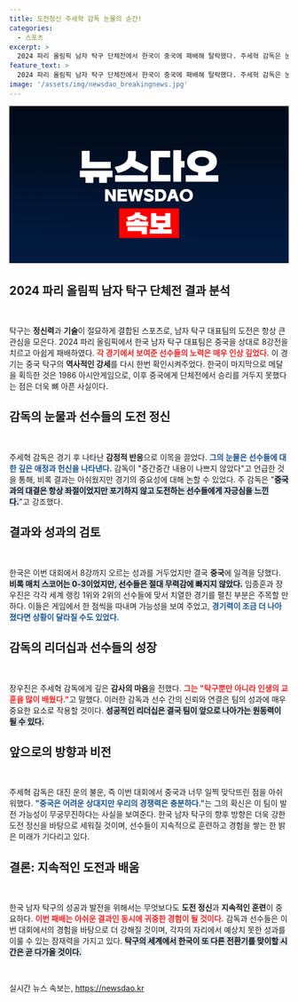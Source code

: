 ```yaml
---
title: 도전정신 주세혁 감독 눈물의 순간!
categories:
  - 스포츠
excerpt: >
  2024 파리 올림픽 남자 탁구 단체전에서 한국이 중국에 패배해 탈락했다. 주세혁 감독은 눈물을 흘리며 선수들의 도전 정신을 격려했다. 38년 간 이어진 중국 벽 타파의 노력은 계속될 예정이다.
feature_text: >
  2024 파리 올림픽 남자 탁구 단체전에서 한국이 중국에 패배해 탈락했다. 주세혁 감독은 눈물을 흘리며 선수들의 도전 정신을 격려했다. 38년 간 이어진 중국 벽 타파의 노력은 계속될 예정이다.
image: '/assets/img/newsdao_breakingnews.jpg'
---
```


<p><img src="/assets/img/newsdao_breakingnews.jpg" alt="implanttips 속보" /></p>

<h2 data-ke-size="size26">2024 파리 올림픽 남자 탁구 단체전 결과 분석</h2>

<p data-ke-size="size16">&nbsp;</p>

<p>탁구는 <b>정신력</b>과 <b>기술</b>이 절묘하게 결합된 스포츠로, 남자 탁구 대표팀의 도전은 항상 큰 관심을 모은다. 2024 파리 올림픽에서 한국 남자 탁구 대표팀은 중국을 상대로 8강전을 치르고 아쉽게 패배하였다. <b><span style="color: #ee2323;">각 경기에서 보여준 선수들의 노력은 매우 인상 깊었다.</span></b> 이 경기는 중국 탁구의 <b>역사적인 강세</b>를 다시 한번 확인시켜주었다. 한국이 마지막으로 메달을 획득한 것은 1986 아시안게임으로, 이후 중국에게 단체전에서 승리를 거두지 못했다는 점은 더욱 뼈 아픈 사실이다.</p>

<h2 data-ke-size="size26">감독의 눈물과 선수들의 도전 정신</h2>

<p data-ke-size="size16">&nbsp;</p>

<p>주세혁 감독은 경기 후 나타난 <b>감정적 반응</b>으로 이목을 끌었다. <b><span style="color: #1a5490;">그의 눈물은 선수들에 대한 깊은 애정과 헌신을 나타낸다.</span></b> 감독이 "중간중간 내용이 나쁘지 않았다"고 언급한 것을 통해, 비록 결과는 아쉬웠지만 경기의 중요성에 대해 논할 수 있었다. 주 감독은 "<b><span style="background-color: #21538527;">중국과의 대결은 항상 좌절이었지만 포기하지 않고 도전하는 선수들에게 자긍심을 느낀다.</span></b>"고 강조했다.</p>

<h2 data-ke-size="size26">결과와 성과의 검토</h2>

<p data-ke-size="size16">&nbsp;</p>

<p>한국은 이번 대회에서 8강까지 오르는 성과를 거두었지만 결국 <b>중국</b>에 일격을 당했다. <b><span style="background-color: #21538527;">비록 매치 스코어는 0-3이었지만, 선수들은 절대 무력감에 빠지지 않았다.</span></b> 임종훈과 장우진은 각각 세계 랭킹 1위와 2위의 선수들에 맞서 치열한 경기를 펼친 부분은 주목할 만하다. 이들은 게임에서 한 점씩을 따내며 가능성을 보여 주었고, <b><span style="color: #1a5490;">경기력이 조금 더 나아졌다면 상황이 달라질 수도 있었다.</span></b></p>

<h2 data-ke-size="size26">감독의 리더십과 선수들의 성장</h2>

<p data-ke-size="size16">&nbsp;</p>

<p>장우진은 주세혁 감독에게 깊은 <b>감사의 마음</b>을 전했다. <b><span style="color: #ee2323;">그는 "탁구뿐만 아니라 인생의 교훈을 많이 배웠다."</span></b>고 말했다. 이러한 감독과 선수 간의 신뢰와 연결은 팀의 성과에 매우 중요한 요소로 작용할 것이다. <b><span style="background-color: #21538527;">성공적인 리더십은 결국 팀이 앞으로 나아가는 원동력이 될 수 있다.</span></b></p>

<h2 data-ke-size="size26">앞으로의 방향과 비전</h2>

<p data-ke-size="size16">&nbsp;</p>

<p>주세혁 감독은 대진 운의 불운, 즉 이번 대회에서 중국과 너무 일찍 맞닥뜨린 점을 아쉬워했다. <b><span style="color: #1a5490;">"중국은 어려운 상대지만 우리의 경쟁력은 충분하다."</span></b>는 그의 확신은 이 팀이 발전 가능성이 무궁무진하다는 사실을 보여준다. 한국 남자 탁구의 향후 방향은 더욱 강한 도전 정신을 바탕으로 세워질 것이며, 선수들이 지속적으로 훈련하고 경험을 쌓는 한 밝은 미래가 기다리고 있다.</p>

<h2 data-ke-size="size26">결론: 지속적인 도전과 배움</h2>

<p data-ke-size="size16">&nbsp;</p>

<p>한국 남자 탁구의 성공과 발전을 위해서는 무엇보다도 <b>도전 정신</b>과 <b>지속적인 훈련</b>이 중요하다. <b><span style="color: #ee2323;">이번 패배는 아쉬운 결과인 동시에 귀중한 경험이 될 것이다.</span></b> 감독과 선수들은 이번 대회에서의 경험을 바탕으로 더 강해질 것이며, 각자의 자리에서 예상치 못한 성과를 이룰 수 있는 잠재력을 가지고 있다. <b><span style="background-color: #21538527;">탁구의 세계에서 한국이 또 다른 전환기를 맞이할 시간은 곧 다가올 것이다.</span></b> </p>

<p data-ke-size="size16">&nbsp;</p>
실시간 뉴스 속보는, <a href="https://newsdao.kr" rel="dofollow">https://newsdao.kr</a>



